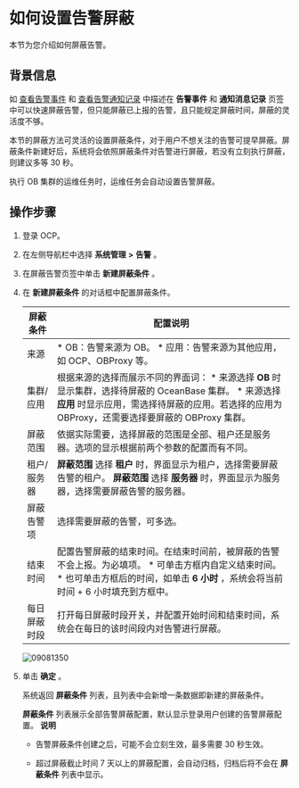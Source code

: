 如何设置告警屏蔽 
=============================

本节为您介绍如何屏蔽告警。

背景信息 
-------------------------

如 [查看告警事件](../../3.ob-cloud-platform/9.use-alert-management/12.view-alert-events.md) 和 [查看告警通知记录](../../3.ob-cloud-platform/9.use-alert-management/13.view-alert-notification-records.md) 中描述在 **告警事件** 和 **通知消息记录** 页签中可以快速屏蔽告警，但只能屏蔽已上报的告警，且只能规定屏蔽时间，屏蔽的灵活度不够。

本节的屏蔽方法可灵活的设置屏蔽条件，对于用户不想关注的告警可提早屏蔽。屏蔽条件新建好后，系统将会依照屏蔽条件对告警进行屏蔽，若没有立刻执行屏蔽，则建议多等 30 秒。

执行 OB 集群的运维任务时，运维任务会自动设置告警屏蔽。

操作步骤 
-------------------------

1. 登录 OCP。

   

2. 在左侧导航栏中选择 **系统管理** **\>** **告警** 。

   

3. 在屏蔽告警页签中单击 **新建屏蔽条件** 。

   

4. 在 **新建屏蔽条件** 的对话框中配置屏蔽条件。

   

   |  屏蔽条件  |                                                                                                                  配置说明                                                                                                                  |
   |--------|----------------------------------------------------------------------------------------------------------------------------------------------------------------------------------------------------------------------------------------|
   | 来源     | * OB：告警来源为 OB。   * 应用：告警来源为其他应用，如 OCP、OBProxy 等。                                                                                                    |
   | 集群/应用  | 根据来源的选择而展示不同的界面词： * 来源选择 **OB** 时显示集群，选择待屏蔽的 OceanBase 集群。   * 来源选择 **应用** 时显示应用，需选择待屏蔽的应用。若选择的应用为 OBProxy，还需要选择要屏蔽的 OBProxy 集群。    |
   | 屏蔽范围   | 依据实际需要，选择屏蔽的范围是全部、租户还是服务器。选项的显示根据前两个参数的配置而有不同。                                                                                                                                                                                         |
   | 租户/服务器 | **屏蔽范围** 选择 **租户** 时，界面显示为租户，选择需要屏蔽告警的租户。 **屏蔽范围** 选择 **服务器** 时，界面显示为服务器，选择需要屏蔽告警的服务器。                                                                                                                                 |
   | 屏蔽告警项  | 选择需要屏蔽的告警，可多选。                                                                                                                                                                                                                         |
   | 结束时间   | 配置告警屏蔽的结束时间。在结束时间前，被屏蔽的告警不会上报。为必填项。 * 可单击方框内自定义结束时间。   * 也可单击方框后的时间，如单击 **6 小时** ，系统会将当前时间 + 6 小时填充到方框中。                            |
   | 每日屏蔽时段 | 打开每日屏蔽时段开关，并配置开始时间和结束时间，系统会在每日的该时间段内对告警进行屏蔽。                                                                                                                                                                                           |

   

   ![09081350](https://help-static-aliyun-doc.aliyuncs.com/assets/img/zh-CN/5997381361/p324598.png)
   




<!-- -->

5. 单击 **确定** 。

   系统返回 **屏蔽条件** 列表，且列表中会新增一条数据即新建的屏蔽条件。

   **屏蔽条件** 列表展示全部告警屏蔽配置，默认显示登录用户创建的告警屏蔽配置。
   **说明**

   
   * 告警屏蔽条件创建之后，可能不会立刻生效，最多需要 30 秒生效。

     
   
   * 超过屏蔽截止时间 7 天以上的屏蔽配置，会自动归档，归档后将不会在 **屏蔽条件** 列表中显示。

     
   

   
   



